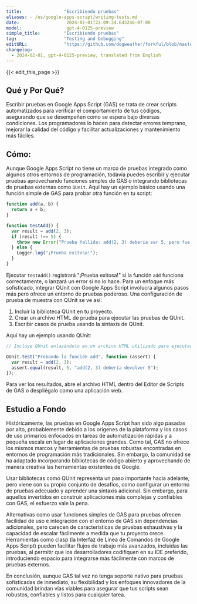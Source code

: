 ```yaml
---
title:                "Escribiendo pruebas"
aliases: - /es/google-apps-script/writing-tests.md
date:                  2024-02-01T22:09:34.645246-07:00
model:                 gpt-4-0125-preview
simple_title:         "Escribiendo pruebas"
tag:                  "Testing and Debugging"
editURL:              "https://github.com/dogweather/forkful/blob/master/content/es/google-apps-script/writing-tests.md"
changelog:
  - 2024-02-01, gpt-4-0125-preview, translated from English
---
```


{{< edit_this_page >}}

## Qué y Por Qué?

Escribir pruebas en Google Apps Script (GAS) se trata de crear scripts automatizados para verificar el comportamiento de tus códigos, asegurando que se desempeñen como se espera bajo diversas condiciones. Los programadores lo hacen para detectar errores temprano, mejorar la calidad del código y facilitar actualizaciones y mantenimiento más fáciles.

## Cómo:

Aunque Google Apps Script no tiene un marco de pruebas integrado como algunos otros entornos de programación, todavía puedes escribir y ejecutar pruebas aprovechando funciones simples de GAS o integrando bibliotecas de pruebas externas como `QUnit`. Aquí hay un ejemplo básico usando una función simple de GAS para probar otra función en tu script:

```javascript
function add(a, b) {
  return a + b;
}

function testAdd() {
  var result = add(2, 3);
  if (result !== 5) {
    throw new Error("Prueba fallida: add(2, 3) debería ser 5, pero fue " + result);
  } else {
    Logger.log("¡Prueba exitosa!");
  }
}
```

Ejecutar `testAdd()` registrará "¡Prueba exitosa!" si la función `add` funciona correctamente, o lanzará un error si no lo hace. Para un enfoque más sofisticado, integrar QUnit con Google Apps Script involucra algunos pasos más pero ofrece un entorno de pruebas poderoso. Una configuración de prueba de muestra con QUnit se ve así:

1. Incluir la biblioteca QUnit en tu proyecto.
2. Crear un archivo HTML de prueba para ejecutar las pruebas de QUnit.
3. Escribir casos de prueba usando la sintaxis de QUnit.

Aquí hay un ejemplo usando QUnit:

```javascript
// Incluye QUnit enlazándolo en un archivo HTML utilizado para ejecutar tus pruebas

QUnit.test("Probando la función add", function (assert) {
  var result = add(2, 3);
  assert.equal(result, 5, "add(2, 3) debería devolver 5");
});
```

Para ver los resultados, abre el archivo HTML dentro del Editor de Scripts de GAS o despliégalo como una aplicación web.

## Estudio a Fondo

Históricamente, las pruebas en Google Apps Script han sido algo pasadas por alto, probablemente debido a los orígenes de la plataforma y los casos de uso primarios enfocados en tareas de automatización rápidas y a pequeña escala en lugar de aplicaciones grandes. Como tal, GAS no ofrece los mismos marcos y herramientas de pruebas robustas encontradas en entornos de programación más tradicionales. Sin embargo, la comunidad se ha adaptado incorporando bibliotecas de código abierto y aprovechando de manera creativa las herramientas existentes de Google.

Usar bibliotecas como QUnit representa un paso importante hacia adelante, pero viene con su propio conjunto de desafíos, como configurar un entorno de pruebas adecuado y aprender una sintaxis adicional. Sin embargo, para aquellos invertidos en construir aplicaciones más complejas y confiables con GAS, el esfuerzo vale la pena.

Alternativas como usar funciones simples de GAS para pruebas ofrecen facilidad de uso e integración con el entorno de GAS sin dependencias adicionales, pero carecen de características de pruebas exhaustivas y la capacidad de escalar fácilmente a medida que tu proyecto crece. Herramientas como clasp (la Interfaz de Línea de Comandos de Google Apps Script) pueden facilitar flujos de trabajo más avanzados, incluidas las pruebas, al permitir que los desarrolladores codifiquen en su IDE preferido, introduciendo espacio para integrarse más fácilmente con marcos de pruebas externos.

En conclusión, aunque GAS tal vez no tenga soporte nativo para pruebas sofisticadas de inmediato, su flexibilidad y los enfoques innovadores de la comunidad brindan vías viables para asegurar que tus scripts sean robustos, confiables y listos para cualquier tarea.
